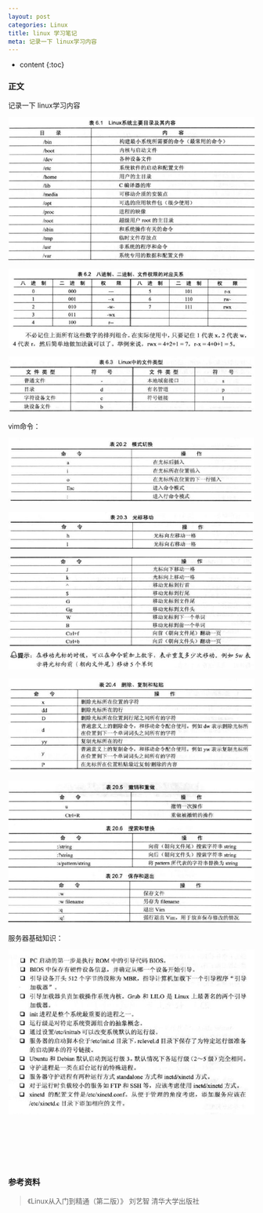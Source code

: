 ```yaml
---
layout: post
categories: Linux
title: linux 学习笔记
meta: 记录一下 linux学习内容
---
```

* content
{:toc}

### 正文

记录一下 linux学习内容

![](https://raw.githubusercontent.com/iBaiYang/PictureWareroom/master/20190902/20190902115101.jpeg)

![](https://raw.githubusercontent.com/iBaiYang/PictureWareroom/master/20190902/20190902115348.jpeg)

![](https://raw.githubusercontent.com/iBaiYang/PictureWareroom/master/20190902/20190902115429.jpeg)

vim命令：

![](https://raw.githubusercontent.com/iBaiYang/PictureWareroom/master/20190902/20190902115501.jpeg)

![](https://raw.githubusercontent.com/iBaiYang/PictureWareroom/master/20190902/20190902115522.jpeg)

![](https://raw.githubusercontent.com/iBaiYang/PictureWareroom/master/20190902/20190902115552.jpeg)

![](https://raw.githubusercontent.com/iBaiYang/PictureWareroom/master/20190902/20190902115622.jpeg)

![](https://raw.githubusercontent.com/iBaiYang/PictureWareroom/master/20190902/20190902115645.jpeg)

服务器基础知识：

![](https://raw.githubusercontent.com/iBaiYang/PictureWareroom/master/20190902/20190902115711.jpeg)



<br/><br/><br/><br/><br/>
### 参考资料

> 《Linux从入门到精通（第二版）》     刘艺智             清华大学出版社

